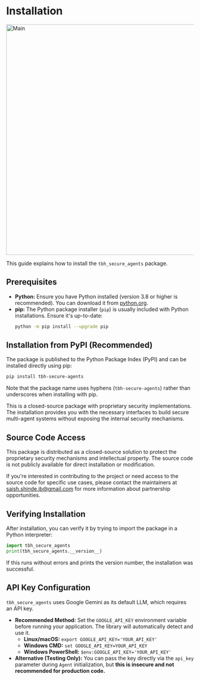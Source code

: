 # Installation

<img width="618" alt="Main" src="https://github.com/user-attachments/assets/dbbf5a4f-7b0b-4f43-9b37-ef77dc761ff1" />

This guide explains how to install the `tbh_secure_agents` package.

## Prerequisites

*   **Python:** Ensure you have Python installed (version 3.8 or higher is recommended). You can download it from [python.org](https://www.python.org/).
*   **pip:** The Python package installer (`pip`) is usually included with Python installations. Ensure it's up-to-date:
    ```bash
    python -m pip install --upgrade pip
    ```

## Installation from PyPI (Recommended)

The package is published to the Python Package Index (PyPI) and can be installed directly using pip:

```bash
pip install tbh-secure-agents
```

Note that the package name uses hyphens (`tbh-secure-agents`) rather than underscores when installing with pip.

This is a closed-source package with proprietary security implementations. The installation provides you with the necessary interfaces to build secure multi-agent systems without exposing the internal security mechanisms.

## Source Code Access

This package is distributed as a closed-source solution to protect the proprietary security mechanisms and intellectual property. The source code is not publicly available for direct installation or modification.

If you're interested in contributing to the project or need access to the source code for specific use cases, please contact the maintainers at saish.shinde.jb@gmail.com for more information about partnership opportunities.

## Verifying Installation

After installation, you can verify it by trying to import the package in a Python interpreter:

```python
import tbh_secure_agents
print(tbh_secure_agents.__version__)
```

If this runs without errors and prints the version number, the installation was successful.

## API Key Configuration

`tbh_secure_agents` uses Google Gemini as its default LLM, which requires an API key.

*   **Recommended Method:** Set the `GOOGLE_API_KEY` environment variable before running your application. The library will automatically detect and use it.
    *   **Linux/macOS:** `export GOOGLE_API_KEY='YOUR_API_KEY'`
    *   **Windows CMD:** `set GOOGLE_API_KEY=YOUR_API_KEY`
    *   **Windows PowerShell:** `$env:GOOGLE_API_KEY='YOUR_API_KEY'`
*   **Alternative (Testing Only):** You can pass the key directly via the `api_key` parameter during `Agent` initialization, but **this is insecure and not recommended for production code.**
